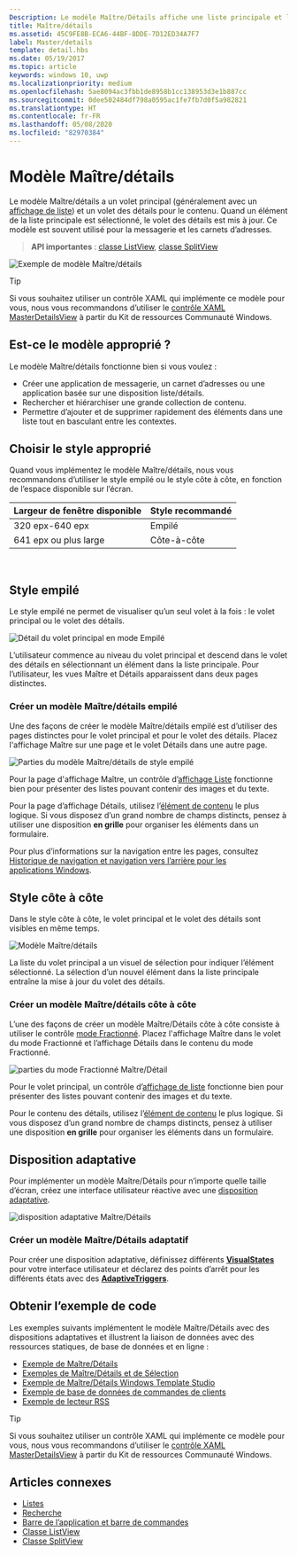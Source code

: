 ```yaml
---
Description: Le modèle Maître/Détails affiche une liste principale et les détails de l’élément actuellement sélectionné. Ce modèle est souvent utilisé pour les listes/carnets d’adresse de messagerie et de contacts.
title: Maître/détails
ms.assetid: 45C9FE8B-ECA6-44BF-8DDE-7D12ED34A7F7
label: Master/details
template: detail.hbs
ms.date: 05/19/2017
ms.topic: article
keywords: windows 10, uwp
ms.localizationpriority: medium
ms.openlocfilehash: 5ae8094ac3fbb1de8958b1cc138953d3e1b887cc
ms.sourcegitcommit: 0dee502484df798a0595ac1fe7fb7d0f5a982821
ms.translationtype: HT
ms.contentlocale: fr-FR
ms.lasthandoff: 05/08/2020
ms.locfileid: "82970384"
---
```

# <a name="masterdetails-pattern"></a>Modèle Maître/détails

 

Le modèle Maître/détails a un volet principal (généralement avec un [affichage de liste](lists.md)) et un volet des détails pour le contenu. Quand un élément de la liste principale est sélectionné, le volet des détails est mis à jour. Ce modèle est souvent utilisé pour la messagerie et les carnets d’adresses.

> **API importantes** : [classe ListView](https://docs.microsoft.com/uwp/api/Windows.UI.Xaml.Controls.ListView), [classe SplitView](https://docs.microsoft.com/uwp/api/windows.ui.xaml.controls.splitview)

![Exemple de modèle Maître/détails](images/HIGSecOne_MasterDetail.png)

> [!TIP]
> Si vous souhaitez utiliser un contrôle XAML qui implémente ce modèle pour vous, nous vous recommandons d’utiliser le [contrôle XAML MasterDetailsView](/windows/communitytoolkit/controls/masterdetailsview) à partir du Kit de ressources Communauté Windows.

## <a name="is-this-the-right-pattern"></a>Est-ce le modèle approprié ?

Le modèle Maître/détails fonctionne bien si vous voulez :

-   Créer une application de messagerie, un carnet d’adresses ou une application basée sur une disposition liste/détails.
-   Rechercher et hiérarchiser une grande collection de contenu.
-   Permettre d’ajouter et de supprimer rapidement des éléments dans une liste tout en basculant entre les contextes.

## <a name="choose-the-right-style"></a>Choisir le style approprié

Quand vous implémentez le modèle Maître/détails, nous vous recommandons d’utiliser le style empilé ou le style côte à côte, en fonction de l’espace disponible sur l’écran.

| Largeur de fenêtre disponible | Style recommandé |
|------------------------|-------------------|
| 320 epx-640 epx        | Empilé           |
| 641 epx ou plus large       | Côte-à-côte      |

 
## <a name="stacked-style"></a>Style empilé

Le style empilé ne permet de visualiser qu’un seul volet à la fois : le volet principal ou le volet des détails.

![Détail du volet principal en mode Empilé](images/patterns-md-stacked.png)

L’utilisateur commence au niveau du volet principal et descend dans le volet des détails en sélectionnant un élément dans la liste principale. Pour l’utilisateur, les vues Maître et Détails apparaissent dans deux pages distinctes.

### <a name="create-a-stacked-masterdetails-pattern"></a>Créer un modèle Maître/détails empilé

Une des façons de créer le modèle Maître/détails empilé est d’utiliser des pages distinctes pour le volet principal et pour le volet des détails. Placez l'affichage Maître sur une page et le volet Détails dans une autre page.

![Parties du modèle Maître/détails de style empilé](images/patterns-md-stacked-parts.png)

Pour la page d'affichage Maître, un contrôle d’[affichage Liste](lists.md) fonctionne bien pour présenter des listes pouvant contenir des images et du texte. 

Pour la page d’affichage Détails, utilisez l’[élément de contenu](../layout/layout-panels.md) le plus logique. Si vous disposez d’un grand nombre de champs distincts, pensez à utiliser une disposition **en grille** pour organiser les éléments dans un formulaire.

Pour plus d’informations sur la navigation entre les pages, consultez [Historique de navigation et navigation vers l’arrière pour les applications Windows](../basics/navigation-history-and-backwards-navigation.md).

## <a name="side-by-side-style"></a>Style côte à côte

Dans le style côte à côte, le volet principal et le volet des détails sont visibles en même temps.

![Modèle Maître/détails](images/patterns-masterdetail-400x227.png)

La liste du volet principal a un visuel de sélection pour indiquer l’élément sélectionné. La sélection d’un nouvel élément dans la liste principale entraîne la mise à jour du volet des détails.

### <a name="create-a-side-by-side-masterdetails-pattern"></a>Créer un modèle Maître/détails côte à côte

L’une des façons de créer un modèle Maître/Détails côte à côte consiste à utiliser le contrôle [mode Fractionné](split-view.md). Placez l'affichage Maître dans le volet du mode Fractionné et l’affichage Détails dans le contenu du mode Fractionné.

![parties du mode Fractionné Maître/Détail](images/patterns_md_splitview_parts.png)

Pour le volet principal, un contrôle d’[affichage de liste](lists.md) fonctionne bien pour présenter des listes pouvant contenir des images et du texte.

Pour le contenu des détails, utilisez l’[élément de contenu](../layout/layout-panels.md) le plus logique. Si vous disposez d’un grand nombre de champs distincts, pensez à utiliser une disposition **en grille** pour organiser les éléments dans un formulaire.

## <a name="adaptive-layout"></a>Disposition adaptative

Pour implémenter un modèle Maître/Détails pour n’importe quelle taille d’écran, créez une interface utilisateur réactive avec une [disposition adaptative](../layout/layouts-with-xaml.md).

![disposition adaptative Maître/Détails](images/patterns_masterdetail.png)

### <a name="create-an-adaptive-masterdetails-pattern"></a>Créer un modèle Maître/Détails adaptatif
Pour créer une disposition adaptative, définissez différents [**VisualStates**](https://docs.microsoft.com/uwp/api/windows.ui.xaml.visualstate) pour votre interface utilisateur et déclarez des points d’arrêt pour les différents états avec des [**AdaptiveTriggers**](https://docs.microsoft.com/uwp/api/Windows.UI.Xaml.AdaptiveTrigger).

## <a name="get-the-sample-code"></a>Obtenir l’exemple de code

Les exemples suivants implémentent le modèle Maître/Détails avec des dispositions adaptatives et illustrent la liaison de données avec des ressources statiques, de base de données et en ligne : 
- [Exemple de Maître/Détails](https://github.com/Microsoft/Windows-universal-samples/tree/master/Samples/XamlMasterDetail) 
- [Exemples de Maître/Détails et de Sélection](https://github.com/Microsoft/Windows-universal-samples/tree/master/Samples/XamlListView)
- [Exemple de Maître/Détails Windows Template Studio](https://github.com/Microsoft/WindowsTemplateStudio/tree/master/templates/Uwp/Pages/MasterDetail)
- [Exemple de base de données de commandes de clients](https://github.com/Microsoft/Windows-appsample-customers-orders-database)
- [Exemple de lecteur RSS](https://github.com/Microsoft/Windows-appsample-rssreader)

> [!TIP]
> Si vous souhaitez utiliser un contrôle XAML qui implémente ce modèle pour vous, nous vous recommandons d’utiliser le [contrôle XAML MasterDetailsView](/windows/communitytoolkit/controls/masterdetailsview) à partir du Kit de ressources Communauté Windows.

## <a name="related-articles"></a>Articles connexes

- [Listes](lists.md)
- [Recherche](search.md)
- [Barre de l’application et barre de commandes](app-bars.md)
- [Classe ListView](https://docs.microsoft.com/uwp/api/Windows.UI.Xaml.Controls.ListView)
- [Classe SplitView](https://docs.microsoft.com/uwp/api/windows.ui.xaml.controls.splitview)
